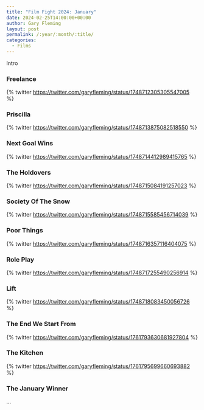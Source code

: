 ```yaml
---
title: "Film Fight 2024: January"
date: 2024-02-25T14:00:00+00:00
author: Gary Fleming
layout: post
permalink: /:year/:month/:title/
categories:
  - Films
---
```


Intro

### Freelance

{% twitter https://twitter.com/garyfleming/status/1748712305305547005 %}

### Priscilla

{% twitter https://twitter.com/garyfleming/status/1748713875082518550 %}

### Next Goal Wins

{% twitter https://twitter.com/garyfleming/status/1748714412989415765 %}

### The Holdovers

{% twitter https://twitter.com/garyfleming/status/1748715084191257023 %}

### Society Of The Snow

{% twitter https://twitter.com/garyfleming/status/1748715585456714039 %}

### Poor Things

{% twitter https://twitter.com/garyfleming/status/1748716357116404075 %}

### Role Play

{% twitter https://twitter.com/garyfleming/status/1748717255490256914 %}

### Lift

{% twitter https://twitter.com/garyfleming/status/1748718083450056726 %}

### The End We Start From

{% twitter https://twitter.com/garyfleming/status/1761793630681927804 %}

### The Kitchen

{% twitter https://twitter.com/garyfleming/status/1761795699660693882 %}


### The January Winner

...
